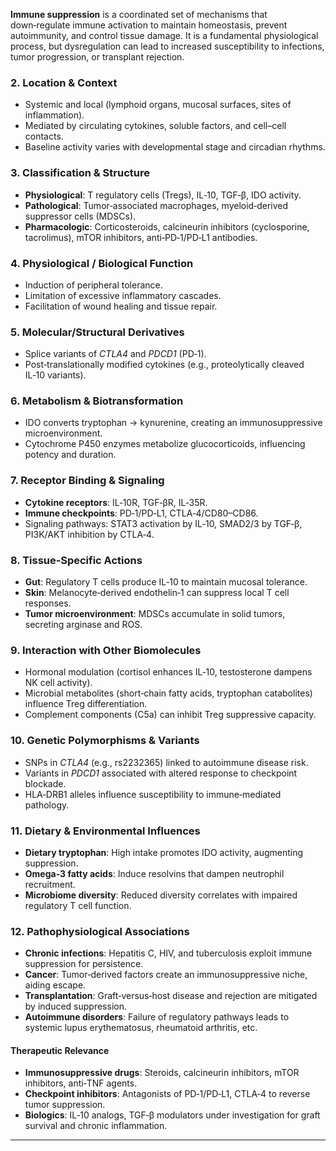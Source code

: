 **Immune suppression** is a coordinated set of mechanisms that down‑regulate immune activation to maintain homeostasis, prevent autoimmunity, and control tissue damage. It is a fundamental physiological process, but dysregulation can lead to increased susceptibility to infections, tumor progression, or transplant rejection.

### 2. Location & Context
- Systemic and local (lymphoid organs, mucosal surfaces, sites of inflammation).  
- Mediated by circulating cytokines, soluble factors, and cell–cell contacts.  
- Baseline activity varies with developmental stage and circadian rhythms.

### 3. Classification & Structure
- **Physiological**: T regulatory cells (Tregs), IL‑10, TGF‑β, IDO activity.  
- **Pathological**: Tumor‑associated macrophages, myeloid‑derived suppressor cells (MDSCs).  
- **Pharmacologic**: Corticosteroids, calcineurin inhibitors (cyclosporine, tacrolimus), mTOR inhibitors, anti‑PD‑1/PD‑L1 antibodies.

### 4. Physiological / Biological Function
- Induction of peripheral tolerance.  
- Limitation of excessive inflammatory cascades.  
- Facilitation of wound healing and tissue repair.

### 5. Molecular/Structural Derivatives
- Splice variants of *CTLA4* and *PDCD1* (PD‑1).  
- Post‑translationally modified cytokines (e.g., proteolytically cleaved IL‑10 variants).  

### 6. Metabolism & Biotransformation
- IDO converts tryptophan → kynurenine, creating an immunosuppressive microenvironment.  
- Cytochrome P450 enzymes metabolize glucocorticoids, influencing potency and duration.

### 7. Receptor Binding & Signaling
- **Cytokine receptors**: IL‑10R, TGF‑βR, IL‑35R.  
- **Immune checkpoints**: PD‑1/PD‑L1, CTLA‑4/CD80–CD86.  
- Signaling pathways: STAT3 activation by IL‑10, SMAD2/3 by TGF‑β, PI3K/AKT inhibition by CTLA‑4.

### 8. Tissue‑Specific Actions
- **Gut**: Regulatory T cells produce IL‑10 to maintain mucosal tolerance.  
- **Skin**: Melanocyte‑derived endothelin‑1 can suppress local T cell responses.  
- **Tumor microenvironment**: MDSCs accumulate in solid tumors, secreting arginase and ROS.

### 9. Interaction with Other Biomolecules
- Hormonal modulation (cortisol enhances IL‑10, testosterone dampens NK cell activity).  
- Microbial metabolites (short‑chain fatty acids, tryptophan catabolites) influence Treg differentiation.  
- Complement components (C5a) can inhibit Treg suppressive capacity.

### 10. Genetic Polymorphisms & Variants
- SNPs in *CTLA4* (e.g., rs2232365) linked to autoimmune disease risk.  
- Variants in *PDCD1* associated with altered response to checkpoint blockade.  
- HLA‑DRB1 alleles influence susceptibility to immune‑mediated pathology.

### 11. Dietary & Environmental Influences
- **Dietary tryptophan**: High intake promotes IDO activity, augmenting suppression.  
- **Omega‑3 fatty acids**: Induce resolvins that dampen neutrophil recruitment.  
- **Microbiome diversity**: Reduced diversity correlates with impaired regulatory T cell function.  

### 12. Pathophysiological Associations
- **Chronic infections**: Hepatitis C, HIV, and tuberculosis exploit immune suppression for persistence.  
- **Cancer**: Tumor‑derived factors create an immunosuppressive niche, aiding escape.  
- **Transplantation**: Graft‑versus‑host disease and rejection are mitigated by induced suppression.  
- **Autoimmune disorders**: Failure of regulatory pathways leads to systemic lupus erythematosus, rheumatoid arthritis, etc.

#### Therapeutic Relevance
- **Immunosuppressive drugs**: Steroids, calcineurin inhibitors, mTOR inhibitors, anti‑TNF agents.  
- **Checkpoint inhibitors**: Antagonists of PD‑1/PD‑L1, CTLA‑4 to reverse tumor suppression.  
- **Biologics**: IL‑10 analogs, TGF‑β modulators under investigation for graft survival and chronic inflammation.

---
